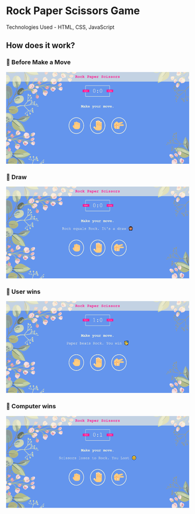 # Rock Paper Scissors Game

Technologies Used - HTML, CSS, JavaScript

## How does it work?

### 🔵 Before Make a Move
<img src="/images/SS1.png" width=500px height=250px>

### 🔵 Draw
<img src="/images/SS2.png" width=500px height=250px>

### 🔵 User wins
<img src="/images/SS3.png" width=500px height=250px>

### 🔵 Computer wins
<img src="/images/SS4.png" width=500px height=250px>
